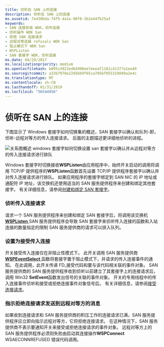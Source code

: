 ```yaml
---
title: 侦听在 SAN 上的连接
description: 侦听在 SAN 上的连接
ms.assetid: 7e430bda-74f5-4a1a-90f0-3b2e44fb25a3
keywords:
- SAN 连接安装 WDK，侦听连接
- 侦听操作 WDK San
- 拒绝 SAN 连接请求
- 远程对等连接 refusals WDK San
- 阻止模式下 WDK San
- WSPListen
- SAN 套接字 WDK，侦听连接
ms.date: 04/20/2017
ms.localizationpriority: medium
ms.openlocfilehash: b895c4922ed64900ee7eeeaf1181c41377a1ea49
ms.sourcegitcommit: a33b7978e22d5bb9f65ca7056f955319049a2e4c
ms.translationtype: MT
ms.contentlocale: zh-CN
ms.lasthandoff: 01/31/2019
ms.locfileid: "56544956"
---
```

# <a name="listening-for-connections-on-a-san"></a>侦听在 SAN 上的连接





下图显示了 Windows 套接字如何切换集的概述，SAN 套接字以确认和队列-即，侦听-远程对等方的传入连接请求。 后面的主题描述更详细地侦听的进程。

![关系图概述 windows 套接字如何切换设置 san 套接字以确认并从远程对等方的传入连接请求进行排队](images/apiflow4.png)

Windows 套接字时切换接收**WSPListen**由应用程序中，始终开关启动的调用将调用 TCP/IP 提供程序的**WSPListen**函数首先设置 TCP/IP 提供程序套接字以确认并对传入连接请求进行排队。 如果应用程序的套接字绑定到 SAN NIC 的 IP 地址或通配符 IP 地址，该交换机还使用适当的 SAN 服务提供程序来创建和绑定其他套接字。 有关详细信息，请参阅[创建和绑定 SAN 套接字](creating-and-binding-san-sockets.md)。

### <a name="listening-for-incoming-connection-requests"></a>侦听传入连接请求

请求一个 SAN 服务提供程序来创建和绑定 SAN 套接字后，将调用该交换机[ **WSPListen** ](https://msdn.microsoft.com/library/windows/hardware/ff566297) SAN 服务提供程序会导致 SAN 套接字来侦听传入连接的函数和入站连接的数量指定的限制 SAN 服务提供商的请求可以排入队列。

### <a name="setting-up-to-accept-incoming-connections"></a>设置为接受传入连接

开关接受传入连接仅在非阻止性模式下。 此开关调用 SAN 服务提供商[ **WSPEventSelect** ](https://msdn.microsoft.com/library/windows/hardware/ff566287)函数将套接字置于阻止模式下，并请求的传入连接事件的通知。 在此调用，此开关传递 FD\_接受代码和要与该代码相关联的事件对象。 SAN 服务提供商的 SAN 服务提供程序收到侦听以前建立了其套接字上的连接请求后，调用 Win32 **SetEvent**函数发出信号的关联的事件对象。 开关的专用线程中的传入连接事件侦听和接受或拒绝连接事件对象信号后。 有关详细信息，请参阅[接受连接请求](accepting-connection-requests.md)。

### <a name="indicating-refusal-of-a-connection-request-to-a-remote-peer"></a>指示拒绝连接请求发送到远程对等方的消息

如果收到连接请求和 SAN 服务提供商的积压工作的连接请求已满，SAN 服务提供程序应立即向指示远程对等方，它将拒绝连接请求。 在这种情况下，SAN 服务提供商不表示要通知开关来接受或拒绝连接请求的事件对象。 远程对等方上的 SAN 服务提供程序必须则失败由启动其连接操作**WSPConnect** WSAECONNREFUSED 错误代码调用。

 

 





